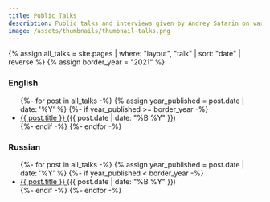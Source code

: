 ```yaml
---
title: Public Talks
description: Public talks and interviews given by Andrey Satarin on various tech subjects.
image: /assets/thumbnails/thumbnail-talks.png
---
```


{% assign all_talks = site.pages | where: "layout", "talk" | sort: "date" | reverse %}
{% assign border_year = "2021" %}

### English

<ul> 
  {%- for post in all_talks -%}
    {% assign year_published = post.date | date: '%Y' %}
    {%- if year_published >= border_year -%}
      <li>
        <a href="{{ post.url | relative_url }}"> {{ post.title }} </a> ({{ post.date | date: "%B %Y" }}) <br/>
      </li>
    {%- endif -%}
  {%- endfor -%}
</ul>

### Russian

<ul> 
  {%- for post in all_talks -%}
    {% assign year_published = post.date | date: '%Y' %}
    {%- if year_published < border_year -%}
      <li>
        <a href="{{ post.url | relative_url }}"> {{ post.title }} </a> ({{ post.date | date: "%B %Y" }}) <br/>
      </li>
    {%- endif -%}
  {%- endfor -%}
</ul>
